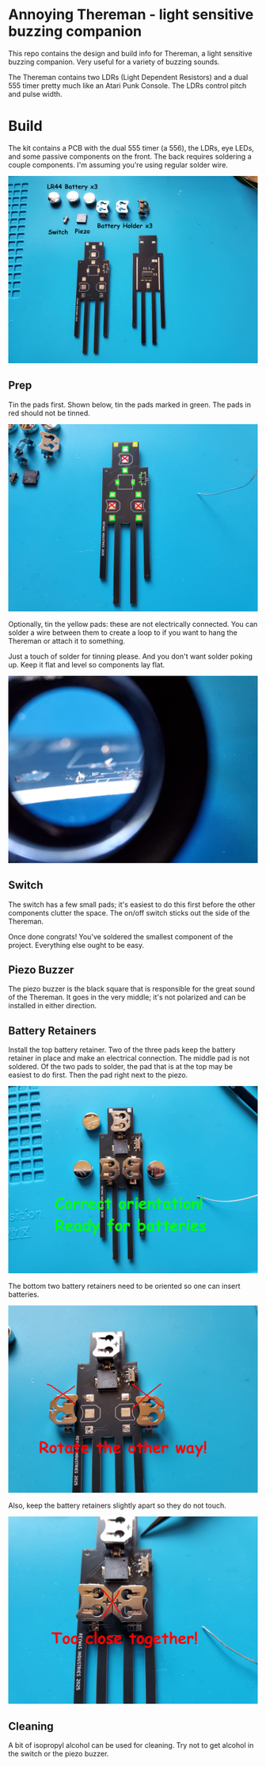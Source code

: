 # Annoying Thereman - light sensitive buzzing companion

This repo contains the design and build info for Thereman, a light sensitive buzzing companion.  Very useful for a variety of buzzing sounds.

The Thereman contains two LDRs (Light Dependent Resistors) and a dual 555 timer pretty much like an Atari Punk Console.  The LDRs control pitch and pulse width.

# Build

The kit contains a PCB with the dual 555 timer (a 556), the LDRs, eye LEDs, and some passive components on the front.  The back requires soldering a couple components.  I'm assuming you're using regular solder wire.

![Components shown with front and back of Thereman](build/components.jpg)

## Prep

Tin the pads first.  Shown below, tin the pads marked in green.  The pads in red should not be tinned.

![Tin pads shown in green](build/tinning.jpg)

Optionally, tin the yellow pads: these are not electrically connected.  You can solder a wire between them to create a loop to if you want to hang the Thereman or attach it to something.

Just a touch of solder for tinning please.  And you don't want solder poking up.  Keep it flat and level so components lay flat.

![This is not even, keep it flat](build/tinning_keep_it_level.jpg)

## Switch

The switch has a few small pads; it's easiest to do this first before the other components clutter the space.  The on/off switch sticks out the side of the Thereman.

Once done congrats!  You've soldered the smallest component of the project.  Everything else ought to be easy.

## Piezo Buzzer

The piezo buzzer is the black square that is responsible for the great sound of the Thereman.  It goes in the very middle; it's not polarized and can be installed in either direction.

## Battery Retainers

Install the top battery retainer.  Two of the three pads keep the battery retainer in place and make an electrical connection.  The middle pad is not soldered.  Of the two pads to solder, the pad that is at the top may be easiest to do first.  Then the pad right next to the piezo.

![Correct orientation of battery retainers](build/retainers_correct.jpg)


The bottom two battery retainers need to be oriented so one can insert batteries.

![Nope, flip those battery retainers around](build/retainers_wrong.jpg)

Also, keep the battery retainers slightly apart so they do not touch.

![Keep the retainers a bit apart, this is too close](build/retainers_too_close.jpg)

## Cleaning

A bit of isopropyl alcohol can be used for cleaning.  Try not to get alcohol in the switch or the piezo buzzer.